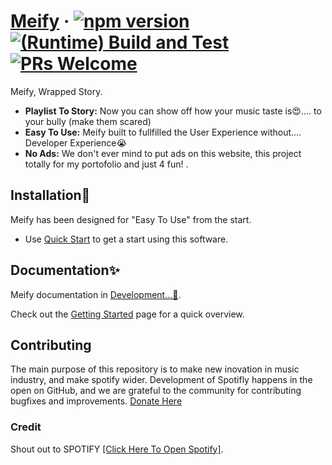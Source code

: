 # [Meify](https://react.dev/) &middot; [![npm version](https://img.shields.io/npm/v/react.svg?style=flat)](https://www.npmjs.com/package/react) [![(Runtime) Build and Test](https://github.com/facebook/react/actions/workflows/runtime_build_and_test.yml/badge.svg)](https://github.com/facebook/react/actions/workflows/runtime_build_and_test.yml) [![PRs Welcome](https://img.shields.io/badge/PRs-welcome-brightgreen.svg)](https://legacy.reactjs.org/docs/how-to-contribute.html#your-first-pull-request)

Meify, Wrapped Story.

- **Playlist To Story:** Now you can show off how your music taste is😍.... to your bully (make them scared)
- **Easy To Use:** Meify built to fullfilled the User Experience without.... Developer Experience😭
- **No Ads:** We don't ever mind to put ads on this website, this project totally for my portofolio and just 4 fun! .

## Installation🚀

Meify has been designed for "Easy To Use" from the start.

- Use [Quick Start](https://youtube.com) to get a start using this software.

## Documentation✨

Meify documentation in [Development...🏡](https://youtube.com/).

Check out the [Getting Started](https://meify.vercel.app) page for a quick overview.

## Contributing

The main purpose of this repository is to make new inovation in music industry, and make spotify wider. Development of Spotifly happens in the open on GitHub, and we are grateful to the community for contributing bugfixes and improvements.
[Donate Here](https://saweria.co/Vyanz)

### Credit

Shout out to SPOTIFY [[Click Here To Open Spotify]](https://open.spotify.com).
